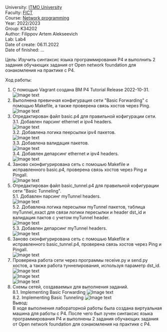 University: [ITMO University](https://itmo.ru/ru/)  
Faculty: [FICT](https://fict.itmo.ru)  
Course: [Network programming](https://github.com/itmo-ict-faculty/network-programming)  
Year: 2022/2023  
Group: K34202  
Author: Filippov Artem Alekseevich  
Lab: Lab4  
Date of create: 06.11.2022  
Date of finished: ...  

Цель:  Изучить синтаксис языка программирования P4 и выполнить 2 задания обучающих задания от Open network foundation для ознакомления на практике с P4.  

Ход работы:  

1.	С помощью Vagrant создана ВМ P4 Tutorial Release 2022-10-31. 
![Image text](https://github.com/Artemchikus/2022_2023-network_programming-k34202-filippov_a_a/raw/main/lab4/images/1.png)  
2.	Выполнена превичная конфигурация сети "Basic Forwarding" с помощью Makefile, а также проверена связь хостов через Ping.  
![Image text](https://github.com/Artemchikus/2022_2023-network_programming-k34202-filippov_a_a/raw/main/lab4/images/2.png)   
3.	Отредактирован файл basic.p4 для правильной кофигурации сети.  
3.1. Добавлен парсинг ethernet и ipv4 headers.  
![Image text](https://github.com/Artemchikus/2022_2023-network_programming-k34202-filippov_a_a/raw/main/lab4/images/3.png)  
3.2. Добавлена логика пеерсылки ipv4 пакетов.  
![Image text](https://github.com/Artemchikus/2022_2023-network_programming-k34202-filippov_a_a/raw/main/lab4/images/4.png)  
3.3. Добавлена валидация пакетов.  
![Image text](https://github.com/Artemchikus/2022_2023-network_programming-k34202-filippov_a_a/raw/main/lab4/images/5.png)  
3.4. Добавлен депарсинг ethernet и ipv4 headers.  
![Image text](https://github.com/Artemchikus/2022_2023-network_programming-k34202-filippov_a_a/raw/main/lab4/images/6.png)  
4.	Заново сконфигурирована сеть с помошью Makefile и исправленного basic.p4, проверена связь хостов через Ping и Pingall.  
![Image text](https://github.com/Artemchikus/2022_2023-network_programming-k34202-filippov_a_a/raw/main/lab4/images/7.png)    
5.	Отредактирован файл basic_tunnel.p4 для правильной кофигурации сети "Basic Tunneling".  
5.1. Добавлен парсинг myTunnel headers.  
![Image text](https://github.com/Artemchikus/2022_2023-network_programming-k34202-filippov_a_a/raw/main/lab4/images/8.png)  
5.2. Добавлена логика пересылки myTunnel пакетов, таблица myTunnel_exact для связи логики пересылки и header dst_id и валидация пактов с учетом myTunnel header.  
![Image text](https://github.com/Artemchikus/2022_2023-network_programming-k34202-filippov_a_a/raw/main/lab4/images/9.png)  
5.3. Добавлен депарсинг myTunnel headers.  
![Image text](https://github.com/Artemchikus/2022_2023-network_programming-k34202-filippov_a_a/raw/main/lab4/images/10.png)   
6. Заново сконфигурирована сеть с помошью Makefile и исправленного basic_tunnel.p4, проверена связь хостов через Ping и Pingall.  
![Image text](https://github.com/Artemchikus/2022_2023-network_programming-k34202-filippov_a_a/raw/main/lab4/images/11.png)   
7. Проверена работа сети через программы receive.py и send.py хостов, а также работа туннелирования, используя параметр dst_id.  
![Image text](https://github.com/Artemchikus/2022_2023-network_programming-k34202-filippov_a_a/raw/main/lab4/images/12.png)  
![Image text](https://github.com/Artemchikus/2022_2023-network_programming-k34202-filippov_a_a/raw/main/lab4/images/13.png)  
![Image text](https://github.com/Artemchikus/2022_2023-network_programming-k34202-filippov_a_a/raw/main/lab4/images/14.png)  
8. Схемы сетей, создаваемых для выполнения заданий.  
8.1. Implementing Basic Forwarding
![Image text](https://github.com/Artemchikus/2022_2023-network_programming-k34202-filippov_a_a/raw/main/lab4/images/15.png)  
8.2. Implementing Basic Tunneling 
![Image text](https://github.com/Artemchikus/2022_2023-network_programming-k34202-filippov_a_a/raw/main/lab4/images/16.png)   
Вывод:  
В ходе выполнения лабораторной работы была создана виртуальная машина для работы с P4. После чего был зучен синтаксис языка программирования P4 и выполнены 2 задания обучающих задания от Open network foundation для ознакомления на практике с P4.  